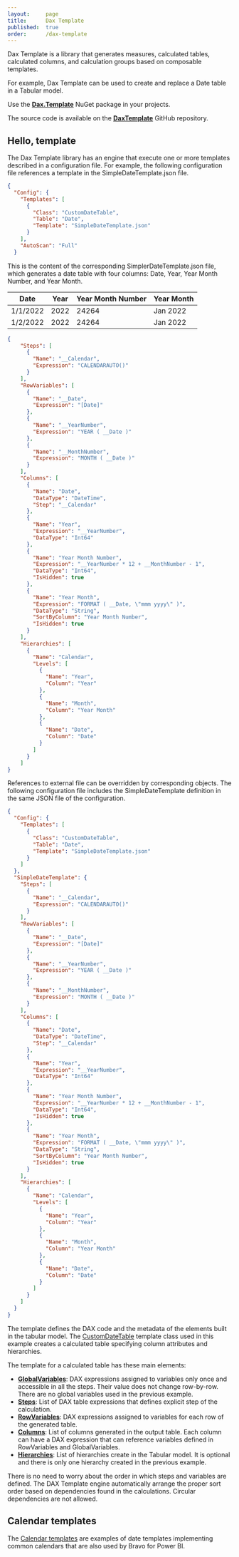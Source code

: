 ```yaml
---
layout:     page
title:      Dax Template
published:  true
order:      /dax-template
---
```

Dax Template is a library that generates measures, calculated tables, calculated columns, and calculation groups based on composable templates.

For example, Dax Template can be used to create and replace a Date table in a Tabular model.

Use the **[Dax.Template](https://www.nuget.org/packages/Dax.Template/)** NuGet package in your projects.

The source code is available on the **[DaxTemplate](https://github.com/sql-bi/daxtemplate)** GitHub repository.

## Hello, template
The Dax Template library has an engine that execute one or more templates described in a configuration file. 
For example, the following configuration file references a template in the SimpleDateTemplate.json file.
```JSON
{
  "Config": {
    "Templates": [
      {
        "Class": "CustomDateTable",
        "Table": "Date",
        "Template": "SimpleDateTemplate.json"
      }
    ],
    "AutoScan": "Full"
  }
```
This is the content of the corresponding SimplerDateTemplate.json file, which generates a date table with four columns: Date, Year, Year Month Number, and Year Month.

|    Date   | Year | Year Month Number | Year Month |
|-----------|------|-------------------|------------|
|  1/1/2022 | 2022 |             24264 | Jan 2022   |  
|  1/2/2022 | 2022 |             24264 | Jan 2022   |

```JSON
{
    "Steps": [
      {
        "Name": "__Calendar",
        "Expression": "CALENDARAUTO()"
      }
    ],
    "RowVariables": [
      {
        "Name": "__Date",
        "Expression": "[Date]"
      },
      {
        "Name": "__YearNumber",
        "Expression": "YEAR ( __Date )"
      },
      {
        "Name": "__MonthNumber",
        "Expression": "MONTH ( __Date )"
      }
    ],
    "Columns": [
      {
        "Name": "Date",
        "DataType": "DateTime",
        "Step": "__Calendar"
      },
      {
        "Name": "Year",
        "Expression": "__YearNumber",
        "DataType": "Int64"
      },
      {
        "Name": "Year Month Number",
        "Expression": "__YearNumber * 12 + __MonthNumber - 1",
        "DataType": "Int64",
        "IsHidden": true
      },
      {
        "Name": "Year Month",
        "Expression": "FORMAT ( __Date, \"mmm yyyy\" )",
        "DataType": "String",
        "SortByColumn": "Year Month Number",
        "IsHidden": true
      }
    ],
    "Hierarchies": [
      {
        "Name": "Calendar",
        "Levels": [
          {
            "Name": "Year",
            "Column": "Year"
          },
          {
            "Name": "Month",
            "Column": "Year Month"
          },
          {
            "Name": "Date",
            "Column": "Date"
          }
        ]
      }
    ]
}
```

References to external file can be overridden by corresponding objects. The following configuration file includes the SimpleDateTemplate definition in the same JSON file of the configuration.
```JSON
{
  "Config": {
    "Templates": [
      {
        "Class": "CustomDateTable",
        "Table": "Date",
        "Template": "SimpleDateTemplate.json"
      }
    ]
  },
  "SimpleDateTemplate": {
    "Steps": [
      {
        "Name": "__Calendar",
        "Expression": "CALENDARAUTO()"
      }
    ],
    "RowVariables": [
      {
        "Name": "__Date",
        "Expression": "[Date]"
      },
      {
        "Name": "__YearNumber",
        "Expression": "YEAR ( __Date )"
      },
      {
        "Name": "__MonthNumber",
        "Expression": "MONTH ( __Date )"
      }
    ],
    "Columns": [
      {
        "Name": "Date",
        "DataType": "DateTime",
        "Step": "__Calendar"
      },
      {
        "Name": "Year",
        "Expression": "__YearNumber",
        "DataType": "Int64"
      },
      {
        "Name": "Year Month Number",
        "Expression": "__YearNumber * 12 + __MonthNumber - 1",
        "DataType": "Int64",
        "IsHidden": true
      },
      {
        "Name": "Year Month",
        "Expression": "FORMAT ( __Date, \"mmm yyyy\" )",
        "DataType": "String",
        "SortByColumn": "Year Month Number",
        "IsHidden": true
      }
    ],
    "Hierarchies": [
      {
        "Name": "Calendar",
        "Levels": [
          {
            "Name": "Year",
            "Column": "Year"
          },
          {
            "Name": "Month",
            "Column": "Year Month"
          },
          {
            "Name": "Date",
            "Column": "Date"
          }
        ]
      }
    ]
  }
}
```

The template defines the DAX code and the metadata of the elements built in the tabular model. The [CustomDateTable](./templates/custom-date-table.md) template class used in this example creates a calculated table specifying column attributes and hierarchies.

The template for a calculated table has these main elements:
- [**GlobalVariables**](./templates/custom-template-table.md#globalvariables): DAX expressions assigned to variables only once and accessible in all the steps. Their value does not change row-by-row. There are no global variables used in the previous example. 
- [**Steps**](./templates/custom-template-table.md#steps): List of DAX table expressions that defines explicit step of the calculation.
- [**RowVariables**](./templates/custom-template-table.md#rowvariables): DAX expressions assigned to variables for each row of the generated table.
- [**Columns**](./templates/custom-template-table.md#columns): List of columns generated in the output table. Each column can have a DAX expression that can reference variables defined in RowVariables and GlobalVariables.
- [**Hierarchies**](./templates/custom-template-table.md#hierarchies): List of hierarchies create in the Tabular model. It is optional and there is only one hierarchy created in the previous example.

There is no need to worry about the order in which steps and variables are defined. The DAX Template engine automatically arrange the proper sort order based on dependencies found in the calculations. Circular dependencies are not allowed.

## Calendar templates
The [Calendar templates](./calendar-templates/index.md) are examples of date templates implementing common calendars that are also used by Bravo for Power BI.